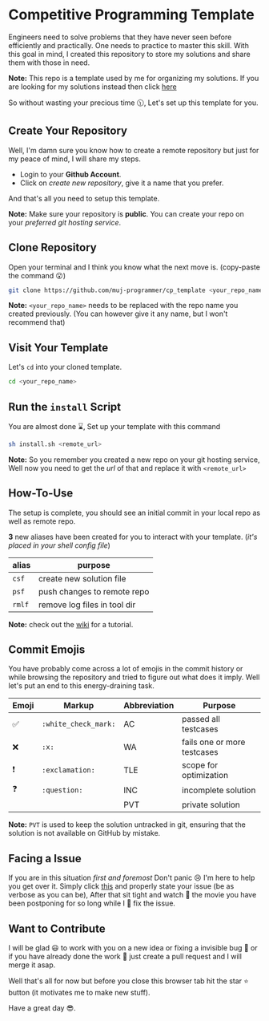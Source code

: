 # Competitive Programming Template

Engineers need to solve problems that they have never seen before efficiently and practically. One needs to practice to master this skill. With this goal in mind, I created this repository to store my solutions and share them with those in need.

**Note:** This repo is a template used by me for organizing my solutions. If you are looking for my solutions instead then click [here](https://github.com/muj-programmer/cp_is_awesome.git)

So without wasting your precious time :clock1130:, Let's set up this template for you.

## Create Your Repository

Well, I'm damn sure you know how to create a remote repository but just for my peace of mind, I will share my steps.

- Login to your **Github Account**.
- Click on _create new repository_, give it a name that you prefer.

And that's all you need to setup this template.

**Note:** Make sure your repository is **public**. You can create your repo on your _preferred git hosting service_.

## Clone Repository

Open your terminal and I think you know what the next move is. (copy-paste the command :open_mouth:)

```bash
git clone https://github.com/muj-programmer/cp_template <your_repo_name>
```

**Note:** `<your_repo_name>` needs to be replaced with the repo name you created previously. (You can however give it any name, but I won't recommend that)

## Visit Your Template

Let's `cd` into your cloned template.

```bash
cd <your_repo_name>
```

## Run the `install` Script

You are almost done :hourglass:, Set up your template with this command

```bash
sh install.sh <remote_url>
```

**Note:** So you remember you created a new repo on your git hosting service, Well now you need to get the _url_ of that and replace it with `<remote_url>`

## How-To-Use

The setup is complete, you should see an initial commit in your local repo as well as remote repo.

__3__ new aliases have been created for you to interact with your template. (_it's placed in your shell config file_)

| alias  | purpose                      |
|--------|------------------------------|
| `csf`  | create new solution file     |
| `psf`  | push changes to remote repo  |
| `rmlf` | remove log files in tool dir |

__Note:__ check out the [wiki](https://github.com/muj-programmer/cp_template/wiki) for a tutorial.

## Commit Emojis

You have probably come across a lot of emojis in the commit history or while browsing the repository and tried to figure out what does it imply.
Well let's put an end to this energy-draining task.

| Emoji              | Markup               | Abbreviation | Purpose                     |
| ------------------ | -------------------- | ------------ | --------------------------- |
| :white_check_mark: | `:white_check_mark:` | AC           | passed all testcases        |
| :x:                | `:x:`                | WA           | fails one or more testcases |
| :exclamation:      | `:exclamation:`      | TLE          | scope for optimization      |
| :question:         | `:question:`         | INC          | incomplete solution         |
|                    |                      | PVT          | private solution            |

**Note:** `PVT` is used to keep the solution untracked in git, ensuring that the solution is not available on GitHub by mistake.

## Facing a Issue

If you are in this situation _first and foremost_ Don't panic :cry: I'm here to help you get over it. Simply click [this](https://github.com/muj-programmer/cp_template/issues) and properly state your issue (be as verbose as you can be), After that sit tight and watch :movie_camera: the movie you have been postponing for so long while I :construction_worker: fix the issue.

## Want to Contribute

I will be glad :smiley: to work with you on a new idea or fixing a invisible bug :bug: or if you have already done the work :hammer: just create a pull request and I will merge it asap.

Well that's all for now but before you close this browser tab hit the star :star: button (it motivates me to make new stuff).

Have a great day :sunglasses:.
